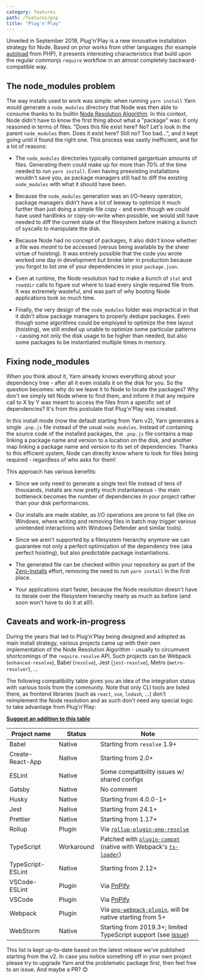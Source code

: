 ```yaml
---
category: features
path: /features/pnp
title: "Plug'n'Play"
---
```


Unveiled in September 2018, Plug'n'Play is a new innovative installation strategy for Node. Based on prior works from other languages (for example [autoload](https://getcomposer.org/doc/04-schema.md#autoload) from PHP), it presents interesting characteristics that build upon the regular commonjs `require` workflow in an almost completely backward-compatible way.

## The node_modules problem

The way installs used to work was simple: when running `yarn install` Yarn would generate a `node_modules` directory that Node was then able to consume thanks to its builtin [Node Resolution Algorithm](https://nodejs.org/api/modules.html#modules_all_together). In this context, Node didn't have to know the first thing about what a "package" was: it only reasoned in terms of files. "Does this file exist here? No? Let's look in the parent `node_modules` then. Does it exist here? Still no? Too bad...", and it kept going until it found the right one. This process was vastly inefficient, and for a lot of reasons:

- The `node_modules` directories typically contained gargantuan amounts of files. Generating them could make up for more than 70% of the time needed to run `yarn install`. Even having preexisting installations wouldn't save you, as package managers still had to diff the existing `node_modules` with what it should have been.

- Because the `node_modules` generation was an I/O-heavy operation, package managers didn't have a lot of leeway to optimize it much further than just doing a simple file copy - and even though we could have used hardlinks or copy-on-write when possible, we would still have needed to diff the current state of the filesystem before making a bunch of syscalls to manipulate the disk.

- Because Node had no concept of packages, it also didn't know whether a file was _meant_ to be accessed (versus being available by the sheer virtue of hoisting). It was entirely possible that the code you wrote worked one day in development but broke later in production because you forgot to list one of your dependencies in your `package.json`.

- Even at runtime, the Node resolution had to make a bunch of `stat` and `readdir` calls to figure out where to load every single required file from. It was extremely wasteful, and was part of why booting Node applications took so much time.

- Finally, the very design of the `node_modules` folder was impractical in that it didn't allow package managers to properly dedupe packages. Even though some algorithms could be employed to optimize the tree layout (hoisting), we still ended up unable to optimize some particular patterns - causing not only the disk usage to be higher than needed, but also some packages to be instantiated multiple times in memory.

## Fixing node_modules

When you think about it, Yarn already knows everything about your dependency tree - after all it even installs it on the disk for you. So the question becomes: why do we leave it to Node to locate the packages? Why don't we simply tell Node where to find them, and inform it that any require call to X by Y was meant to access the files from a specific set of dependencies? It's from this postulate that Plug'n'Play was created.

In this install mode (now the default starting from Yarn v2), Yarn generates a single `.pnp.js` file instead of the usual `node_modules`. Instead of containing the source code of the installed packages, the `.pnp.js` file contains a map linking a package name and version to a location on the disk, and another map linking a package name and version to its set of dependencies. Thanks to this efficient system, Node can directly know where to look for files being required - regardless of who asks for them!

This approach has various benefits:

- Since we only need to generate a single text file instead of tens of thousands, installs are now pretty much instantaneous - the main bottleneck becomes the number of dependencies in your project rather than your disk performances.

- Our installs are made stabler, as I/O operations are prone to fail (like on Windows, where writing and removing files in batch may trigger various unintended interactions with Windows Defender and similar tools).

- Since we aren't supported by a filesystem hierarchy anymore we can guarantee not only a perfect optimization of the dependency tree (aka perfect hoisting), but also predictable package instantiations.

- The generated file can be checked within your repository as part of the [Zero-Installs](/features/zero-installs) effort, removing the need to run `yarn install` in the first place.

- Your applications start faster, because the Node resolution doesn't have to iterate over the filesystem hierarchy nearly as much as before (and soon won't have to do it at all!).

## Caveats and work-in-progress

During the years that led to Plug'n'Play being designed and adopted as main install strategy, various projects came up with their own implementation of the Node Resolution Algorithm - usually to circumvent shortcomings of the `require.resolve` API. Such projects can be Webpack (`enhanced-resolve`), Babel (`resolve`), Jest (`jest-resolve`), Metro (`metro-resolver`), ...

The following compatibility table gives you an idea of the integration status with various tools from the community. Note that only CLI tools are listed there, as frontend libraries (such as `react`, `vue`, `lodash`, ...) don't reimplement the Node resolution and as such don't need any special logic to take advantage from Plug'n'Play:

**[Suggest an addition to this table](https://github.com/yarnpkg/berry/edit/master/packages/gatsby/content/features/plugnplay.md)**

| Project name | Status | Note |
| ------------ | ------ | ---- |
| Babel             | Native     | Starting from `resolve` 1.9+ |
| Create-React-App  | Native     | Starting from 2.0+ |
| ESLint            | Native     | Some compatibility issues w/ shared configs |
| Gatsby            | Native     | No comment |
| Husky             | Native     | Starting from 4.0.0-1+ |
| Jest              | Native     | Starting from 24.1+ |
| Prettier          | Native     | Starting from 1.17+ |
| Rollup            | Plugin     | Via [`rollup-plugin-pnp-resolve`](https://github.com/arcanis/rollup-plugin-pnp-resolve) |
| TypeScript        | Workaround | Patched with [`plugin-compat`](https://github.com/yarnpkg/berry/tree/master/packages/plugin-compat) (native with Webpack's [`ts-loader`](https://github.com/arcanis/pnp-webpack-plugin#ts-loader-integration)) |
| TypeScript-ESLint | Native     | Starting from 2.12+ |
| VSCode-ESLint     | Plugin     | Via [PnPify](/advanced/pnpify#vscode-support) |
| VSCode            | Plugin     | Via [PnPify](/advanced/pnpify#vscode-support) |
| Webpack           | Plugin     | Via [`pnp-webpack-plugin`](https://github.com/arcanis/pnp-webpack-plugin), will be native starting from 5+ |
| WebStorm          | Native     | Starting from 2019.3+; limited TypeScript support (see [issue](https://youtrack.jetbrains.com/issue/WEB-42637)) |

This list is kept up-to-date based on the latest release we've published starting from the v2. In case you notice something off in your own project please try to upgrade Yarn and the problematic package first, then feel free to an issue. And maybe a PR? 😊
